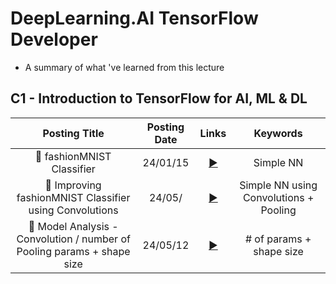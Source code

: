 # DeepLearning.AI TensorFlow Developer
- A summary of what 've learned from this lecture

## C1 - Introduction to TensorFlow for AI, ML & DL
<div align="center">
  
| Posting Title | Posting Date | Links | Keywords |
| :--------: | :-----------: | :-----------: | :-----------: |
| 👔 fashionMNIST Classifier | 24/01/15 | [▶️](https://sh-avid-learner.tistory.com/322) | Simple NN |
| 👔 Improving fashionMNIST Classifier using Convolutions | 24/05/ | [▶️](https://sh-avid-learner.tistory.com/) | Simple NN using Convolutions + Pooling |
| 🌸 Model Analysis - Convolution / number of Pooling params + shape size | 24/05/12 | [▶️](https://sh-avid-learner.tistory.com/341) | # of params + shape size |

</div>


